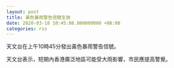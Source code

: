 ```yaml
---
layout: post
title: 黃色暴雨警告信號生效
date: 2020-03-18 10:45:08.000000000 +08:00
categories: rss
---
```


天文台在上午10時45分發出黃色暴雨警告信號。

天文台表示，短期內香港廣泛地區可能受大雨影響，市民應提高警覺。
